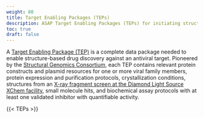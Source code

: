 ```yaml
---
weight: 80
title: Target Enabling Packages (TEPs)
description: ASAP Target Enabling Packages (TEPs) for initiating structure-based drug discovery programs
toc: true
draft: false
---
```


A [Target Enabling Package (TEP)](https://www.thesgc.org/tep) is a complete data package needed to enable structure-based drug discovery against an antiviral target.
Pioneered by the [Structural Genomics Consortium](https://www.thesgc.org/tep), each TEP contains relevant protein constructs and plasmid resources for one or more viral family members, protein expression and purification protocols, crystallization conditions, structures from an [X-ray fragment screen at the Diamond Light Source XChem facility](https://www.diamond.ac.uk/Instruments/Mx/Fragment-Screening.html), small molecule hits, and biochemical assay protocols with at least one validated inhibitor with quantifiable activity.

{{< TEPs >}}
